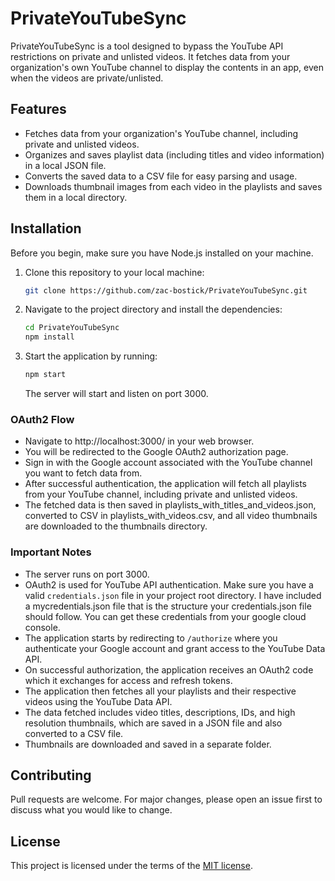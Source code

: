 # PrivateYouTubeSync

PrivateYouTubeSync is a tool designed to bypass the YouTube API restrictions on private and unlisted videos. It fetches data from your organization's own YouTube channel to display the contents in an app, even when the videos are private/unlisted.

## Features
- Fetches data from your organization's YouTube channel, including private and unlisted videos.
- Organizes and saves playlist data (including titles and video information) in a local JSON file.
- Converts the saved data to a CSV file for easy parsing and usage.
- Downloads thumbnail images from each video in the playlists and saves them in a local directory.

## Installation

Before you begin, make sure you have Node.js installed on your machine.

1. Clone this repository to your local machine:
    ```bash
    git clone https://github.com/zac-bostick/PrivateYouTubeSync.git
    ```
2. Navigate to the project directory and install the dependencies:
    ```bash
    cd PrivateYouTubeSync
    npm install
    ```
3. Start the application by running: 
    ```bash
    npm start
    ```
    The server will start and listen on port 3000.

### OAuth2 Flow
- Navigate to http://localhost:3000/ in your web browser.
- You will be redirected to the Google OAuth2 authorization page.
- Sign in with the Google account associated with the YouTube channel you want to fetch data from.
- After successful authentication, the application will fetch all playlists from your YouTube channel, including private and unlisted videos.
- The fetched data is then saved in playlists_with_titles_and_videos.json, converted to CSV in playlists_with_videos.csv, and all video thumbnails are downloaded to the thumbnails directory.

### Important Notes

- The server runs on port 3000.
- OAuth2 is used for YouTube API authentication. Make sure you have a valid `credentials.json` file in your project root directory. I have included a mycredentials.json file that is the structure your credentials.json file should follow. You can get these credentials from your google cloud console.
- The application starts by redirecting to `/authorize` where you authenticate your Google account and grant access to the YouTube Data API.
- On successful authorization, the application receives an OAuth2 code which it exchanges for access and refresh tokens.
- The application then fetches all your playlists and their respective videos using the YouTube Data API.
- The data fetched includes video titles, descriptions, IDs, and high resolution thumbnails, which are saved in a JSON file and also converted to a CSV file.
- Thumbnails are downloaded and saved in a separate folder.

## Contributing

Pull requests are welcome. For major changes, please open an issue first to discuss what you would like to change.

## License

This project is licensed under the terms of the [MIT license](LICENSE.txt).
